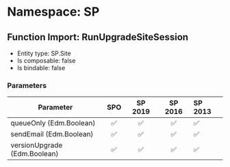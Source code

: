 # Namespace: SP

## Function Import: RunUpgradeSiteSession

- Entity type: SP.Site
- Is composable: false
- Is bindable: false

### Parameters

Parameter | SPO | SP 2019 | SP 2016 | SP 2013
----------|:---:|:-------:|:-------:|:-------
queueOnly (Edm.Boolean) | ✅ | ✅ | ✅ | ✅
sendEmail (Edm.Boolean) | ✅ | ✅ | ✅ | ✅
versionUpgrade (Edm.Boolean) | ✅ | ✅ | ✅ | ✅